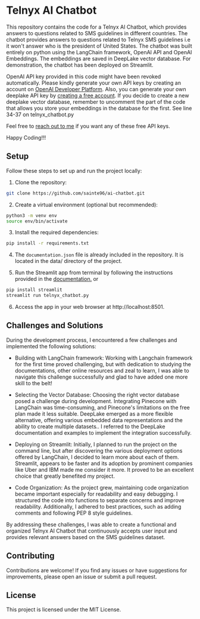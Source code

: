 # Telnyx AI Chatbot

This repository contains the code for a Telnyx AI Chatbot, which provides answers to questions related to SMS guidelines in different countries. The chatbot provides answers to questions related to Telnyx SMS guidelines i.e it won't answer who is the president of United States. The chatbot was built entirely on python using the LangChain framework, OpenAI API and OpenAI Embeddings. The embeddings are saved in DeepLake vector database. For demonstration, the chatbot has been deployed on Streamlit.

OpenAI API key provided in this code might have been revoked automatically. Please kindly generate your own API keys by creating an account on [OpenAI Developer Platform](https://platform.openai.com/overview). Also, you can generate your own deeplake API key by [creating a free account](https://app.activeloop.ai/register/). If you decide to create a new deeplake vector database, remember to uncomment the part of the code that allows you store your embeddings in the database for the first. See line 34-37 on telnyx_chatbot.py

Feel free to [reach out to me](https://linktr.ee/oogijo) if you want any of these free API keys.

Happy Coding!!!

## Setup

Follow these steps to set up and run the project locally:

1. Clone the repository:

```bash
git clone https://github.com/sainte96/ai-chatbot.git
```

2. Create a virtual environment (optional but recommended):
```bash
python3 -m venv env
source env/bin/activate
```

3. Install the required dependencies:
```bash
pip install -r requirements.txt
```
4. The `documentation.json` file is already included in the repository. It is located in the data/ directory of the project.

5. Run the Streamlit app from terminal by following the instructions provided in the [documentation.](https://docs.streamlit.io/library/get-started/installation) or
```bash
pip install streamlit
streamlit run telnyx_chatbot.py
```

6. Access the app in your web browser at http://localhost:8501.

## Challenges and Solutions

During the development process, I encountered a few challenges and implemented the following solutions:

- Building with LangChain framework: Working with Langchain framework for the first time proved challenging, but with dedication to studying the documentations, other online resources and zeal to learn, I was able to navigate this challenge successfully and glad to have added one more skill to the belt!

- Selecting the Vector Database: Choosing the right vector database posed a challenge during development. Integrating Pinecone with LangChain was time-consuming, and Pinecone's limitations on the free plan made it less suitable. DeepLake emerged as a more flexible alternative, offering various embedded data representations and the ability to create multiple datasets.. I referred to the DeepLake documentation and examples to implement the integration successfully.

- Deploying on Streamlit: Initially, I planned to run the project on the command line, but after discovering the various deployment options offered by LangChain, I decided to learn more about each of them. Streamlit, appears to be faster and its adoption by prominent companies like Uber and IBM made me consider it more. It proved to be an excellent choice that greatly benefited my project.

- Code Organization: As the project grew, maintaining code organization became important especially for readability and easy debugging. I structured the code into functions to separate concerns and improve readability. Additionally, I adhered to best practices, such as adding comments and following PEP 8 style guidelines.

By addressing these challenges, I was able to create a functional and organized Telnyx AI Chatbot that continuously accepts user input and provides relevant answers based on the SMS guidelines dataset.

## Contributing

Contributions are welcome! If you find any issues or have suggestions for improvements, please open an issue or submit a pull request.

## License

This project is licensed under the MIT License.

